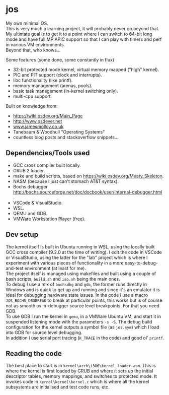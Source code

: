 # jos
My own minimal OS.<br/>
This is very much a learning project, it will probably never go beyond that. My ultimate goal is to get it to a point where I can switch to 64-bit long mode and have full MP APIC support so that I can play with timers and perf in various VM environments.<br/>
Beyond that, who knows...

Some features (some done, some constantly in flux)
* 32-bit protected mode kernel, virtual memory mapped ("high" kernel).
* PIC and PIT support (clock and interrupts).
* libc functionality (like printf).
* memory management (arenas, pools).
* basic task management (in-kernel switching only).
* multi-cpu support.

Built on knowledge from:
* https://wiki.osdev.org/Main_Page
* http://www.osdever.net
* www.jamesmolloy.co.uk
* Tanebaum & Woodhull "Operating Systems"
* countless blog posts and stackoverflow snippets...

## Dependencies/Tools used

* GCC cross compiler built locally.
* GRUB 2 loader.
* make and build scripts, based on https://wiki.osdev.org/Meaty_Skeleton.
* NASM (because I just can't stomach AT&T syntax).
* Bochs debugger http://bochs.sourceforge.net/doc/docbook/user/internal-debugger.html .
* VSCode & VisualStudio.
* WSL.
* QEMU and GDB.
* VMWare Workstation Player (free).

## Dev setup
The kernel itself is built in Ubuntu running in WSL, using the locally built GCC cross compiler (9.2.0 at the time of writing). 
I edit the code in VSCode or VisualStudio, using the latter for the "lab" project which is where I experiment with various pieces of functionality in a more easy-to-debug-and-test environment (at least for me). </br>
The project itself is managed using makefiles and built using a couple of bash scripts, ```build.sh``` and ```iso.sh``` being the main ones. 
<br/>
To debug I use a mix of ```bochsdbg``` and ```gdb```, the former runs directly in Windows and is quick to get up and running and since it's an emulator it is ideal for debugging hardware state issues. In the code I use a macro ```JOS_BOCHS_DBGBREAK``` to break at particular points, this works but is of course not as smooth as in-debugger source level breakpoints. For that you need GDB. <br/>
To use GDB I run the kernel in ```qemu```, in a VMWare Ubuntu VM, and start it in suspended listening mode with the parameters ```-s -S```. The debug build configuration for the kernel outputs a symbol file (as ```jos.sym```) which I load into GDB for source level debugging.
<br/>
In addition I use serial port tracing (```K_TRACE``` in the code) and good ol' ```printf```.

## Reading the code
The best place to start is in ```kernel\arch\i386\kernel_loader.asm```. This is where the kernel is first loaded by GRUB and where it sets up the initial descriptor tables, memory mappings, and switches to protected mode.
It invokes code in ```kernel\kernel\kernel.c``` which is where all the kernel subsystems are initialised and test code runs, etc.
